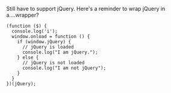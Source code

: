 Still have to support jQuery. Here's a reminder to wrap jQuery in a....wrapper?

```
(function ($) {
  console.log('i');
  window.onload = function () {
    if (window.jQuery) {
      // jQuery is loaded
      console.log("I am jQuery.");
    } else {
      // jQuery is not loaded
      console.log("I am not jQuery");
    }
  }
})(jQuery);
```
